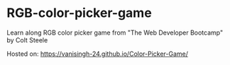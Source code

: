 # RGB-color-picker-game

Learn along RGB color picker game from "The Web Developer Bootcamp" by Colt Steele

Hosted on: https://vanisingh-24.github.io/Color-Picker-Game/
